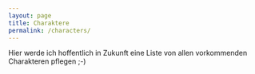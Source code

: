 ```yaml
---
layout: page
title: Charaktere
permalink: /characters/
---
```

Hier werde ich hoffentlich in Zukunft eine Liste von allen vorkommenden Charakteren pflegen ;-)
